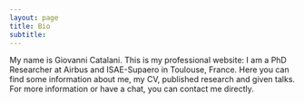 ```yaml
---
layout: page
title: Bio
subtitle: 
---
```


My name is Giovanni Catalani. This is my professional website: I am a PhD Researcher at Airbus and ISAE-Supaero in Toulouse, France. Here you can find some information about me, my CV, published research and given talks.
For more information or have a chat, you can contact me directly.

